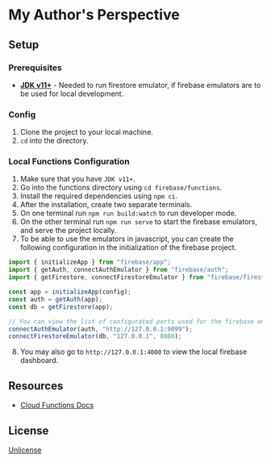 # My Author's Perspective

## Setup

### Prerequisites

- [**JDK v11+**](https://www.oracle.com/java/technologies/javase/jdk20-archive-downloads.html) - Needed to
  run firestore emulator, if firebase emulators are to be used for local development.

### Config

1. Clone the project to your local machine.
2. `cd` into the directory.

### Local Functions Configuration

1. Make sure that you have `JDK v11+`.
2. Go into the functions directory using `cd firebase/functions`.
3. Install the required dependencies using `npm ci`.
4. After the installation, create two separate terminals.
5. On one terminal run `npm run build:watch` to run developer mode.
6. On the other terminal run `npm run serve` to start the firebase emulators, and serve the project locally.
7. To be able to use the emulators in javascript, you can create the following configuration in the
   initialization of the firebase project.

```js
import { initializeApp } from "firebase/app";
import { getAuth, connectAuthEmulator } from "firebase/auth";
import { getFirestore, connectFirestoreEmulator } from "firebase/firestore";

const app = initializeApp(config);
const auth = getAuth(app);
const db = getFirestore(app);

// You can view the list of configurated ports used for the firebase emulators in `firebase/firebase.json`.
connectAuthEmulator(auth, "http://127.0.0.1:9099");
connectFirestoreEmulator(db, "127.0.0.1", 8080);
```

8. You may also go to `http://127.0.0.1:4000` to view the local firebase dashboard.

## Resources

- [Cloud Functions Docs](https://github.com/ethan123montera123/myauthorsperspective/blob/master/firebase/README.md)

## License

[Unlicense](https://github.com/ethan123montera123/myauthorsperspective/blob/master/LICENSE)
